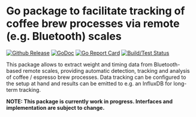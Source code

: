 # Go package to facilitate tracking of coffee brew processes via remote (e.g. Bluetooth) scales

[![Github Release](https://img.shields.io/github/release/fako1024/brew.svg)](https://github.com/fako1024/brew/releases)
[![GoDoc](https://godoc.org/github.com/fako1024/brew?status.svg)](https://godoc.org/github.com/fako1024/brew/)
[![Go Report Card](https://goreportcard.com/badge/github.com/fako1024/brew)](https://goreportcard.com/report/github.com/fako1024/brew)
[![Build/Test Status](https://github.com/fako1024/brew/workflows/Go/badge.svg)](https://github.com/fako1024/brew/actions?query=workflow%3AGo)

This package allows to extract weight and timing data from Bluetooth-based remote scales, providing automatic detection, tracking and analysis of coffee / espresso brew processes. Data tracking can be configured to the setup at hand and results can be emitted to e.g. an InfluxDB for long-term tracking.

**NOTE: This package is currently work in progress. Interfaces and implementation are subject to change.**
